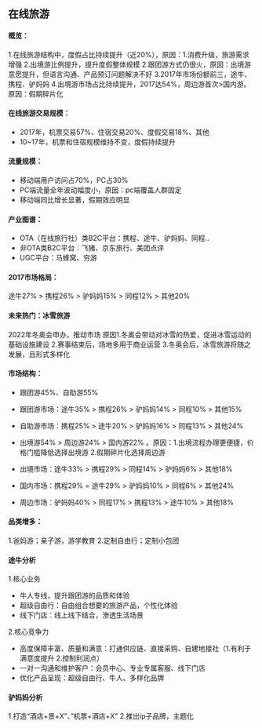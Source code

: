 ## 在线旅游

#### 概览：
1.在线旅游结构中，度假占比持续提升（近20%），原因：1.消费升级，旅游需求增强 2.出境游比例提升，提升度假整体规模
2.跟团游方式仍很火，原因：出境游意愿提升，但语言沟通、产品预订问题解决不好
3.2017年市场份额前三，途牛、携程、驴妈妈
4.出境游市场占比持续提升，2017达54%，周边游首次>国内游。原因：假期碎片化

#### 在线旅游交易规模：
- 2017年，机票交易57%、住宿交易20%、度假交易18%、其他
- 10~17年，机票和住宿规模维持不变，度假持续提升

#### 流量规模：
- 移动端用户访问占70%，PC占30%
- PC端流量全年波动幅度小，原因：pc端覆盖人群固定
- 移动端同比增长显著，假期效应明显

#### 产业图谱：
- OTA（在线旅行社）类B2C平台：携程、途牛、驴妈妈、同程..
- 非OTA类B2C平台：飞猪、京东旅行、美团点评
- UGC平台：马蜂窝、穷游

#### 2017市场格局：
途牛27% > 携程26% > 驴妈妈15% > 同程12% > 其他20%

#### 未来热门：冰雪旅游
2022年冬奥会申办，推动市场
原因1.冬奥会带动对冰雪的热爱，促进冰雪运动的基础设施建设
2.赛事结束后，场地多用于商业运营
3.冬奥会后，冰雪旅游将随之发展，且形式多样化

#### 市场结构：
- 跟团游45%、自助游55%
- 跟团游市场：途牛35% > 携程26% > 驴妈妈14% > 同程10% > 其他15%
- 自助游市场：携程25% > 途牛20% > 驴妈妈16% > 同程13% > 其他24%

- 出境游54% > 周边游24% > 国内游22% 。原因：1.出境流程办理更便捷，价格门槛降低选择出境游 2.假期碎片化选择周边游
- 出境市场：途牛33% > 携程29% > 同程14% > 驴妈妈6% > 其他18%
- 国内市场：携程29% = 途牛29% > 驴妈妈10% > 同程6% > 其他24%
- 周边市场：驴妈妈40% > 同程17% > 携程13% > 途牛10% > 其他18%

#### 品类增多：
1.爸妈游；亲子游，游学教育
2.定制自由行；定制小包团

#### 途牛分析
1.核心业务
- 牛人专线，提升跟团游的品质和体验
- 超级自由行：自由组合想要的旅游产品，个性化体验
- 线下门店：线上线下结合，渗透生活场景

2.核心竞争力
- 高度保障丰富、质量和满意：打通供应链、直接采购、自建地接社（1.有利于满意度提升 2.控制利润点）
- 一对一沟通和维护客户：会员中心、专业专属客服、线下门店
- 优化产品呈现：超级自由行、牛人、多样化品牌

#### 驴妈妈分析
1.打造“酒店+景+X”、”机票+酒店+X”
2.推出ip子品牌，主题化






